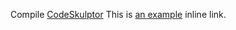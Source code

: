 Compile [CodeSkulptor]("http://www.codeskulptor.org/")
This is [an example](http://example.com/ "Title") inline link.